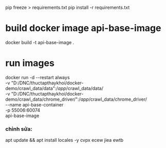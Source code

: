 pip freeze > requirements.txt
pip install -r requirements.txt


# build docker image api-base-image
docker build -t api-base-image .

# run images
docker run -d --restart always \
  -v "D:/DNC/thuctapthaykhoi/docker-demo/crawl_data/data":/_app_/crawl_data/data/ \
  -v "D:/DNC/thuctapthaykhoi/docker-demo/crawl_data/chrome_driver/":/_app_/crawl_data/chrome_driver/ \
  --name api-base-container \
  -p 55006:60074 \
  api-base-image



### chỉnh sửa:
apt update && apt install locales -y
cvpx ecew jiea ewtb
